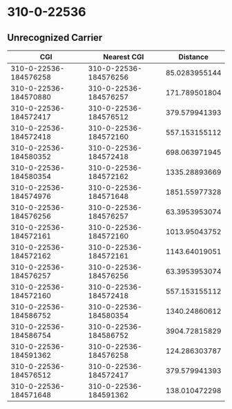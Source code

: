 # 310-0-22536
## Unrecognized Carrier


| CGI | Nearest CGI | Distance |
|-----|-------------|----------|
| 310-0-22536-184576258 | 310-0-22536-184576256 | 85.0283955144 |
| 310-0-22536-184570880 | 310-0-22536-184576257 | 171.789501804 |
| 310-0-22536-184572417 | 310-0-22536-184576512 | 379.579941393 |
| 310-0-22536-184572418 | 310-0-22536-184572160 | 557.153155112 |
| 310-0-22536-184580352 | 310-0-22536-184572418 | 698.063971945 |
| 310-0-22536-184580354 | 310-0-22536-184572162 | 1335.28893669 |
| 310-0-22536-184574976 | 310-0-22536-184571648 | 1851.55977328 |
| 310-0-22536-184576256 | 310-0-22536-184576257 | 63.3953953074 |
| 310-0-22536-184572161 | 310-0-22536-184572160 | 1013.95043752 |
| 310-0-22536-184572162 | 310-0-22536-184572161 | 1143.64019051 |
| 310-0-22536-184576257 | 310-0-22536-184576256 | 63.3953953074 |
| 310-0-22536-184572160 | 310-0-22536-184572418 | 557.153155112 |
| 310-0-22536-184586752 | 310-0-22536-184580354 | 1340.24860612 |
| 310-0-22536-184586754 | 310-0-22536-184586752 | 3904.72815829 |
| 310-0-22536-184591362 | 310-0-22536-184576258 | 124.286303787 |
| 310-0-22536-184576512 | 310-0-22536-184572417 | 379.579941393 |
| 310-0-22536-184571648 | 310-0-22536-184591362 | 138.010472298 |
